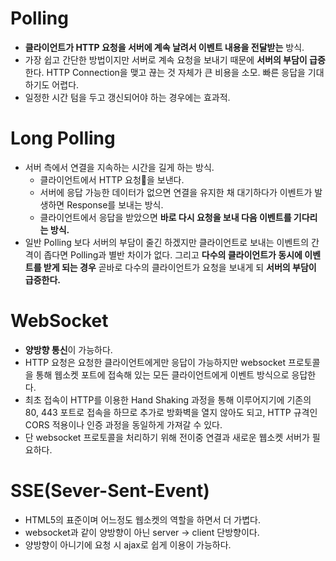 
# Polling

- **클라이언트가 HTTP 요청을 서버에 계속 날려서 이벤트 내용을 전달받는** 방식.
- 가장 쉽고 간단한 방법이지만 서버로 계속 요청을 보내기 때문에 **서버의 부담이 급증**한다. HTTP Connection을 맺고 끊는 것 자체가 큰 비용을 소모. 빠른 응답을 기대하기도 어렵다.
- 일정한 시간 텀을 두고 갱신되어야 하는 경우에는 효과적.

# Long Polling

- 서버 측에서 연결을 지속하는 시간을 길게 하는 방식.
	- 클라이언트에서 HTTP 요청을 보낸다.
	- 서버에 응답 가능한 데이터가 없으면 연결을 유지한 채 대기하다가 이벤트가 발생하면 Response를 보내는 방식.
	- 클라이언트에서 응답을 받았으면 **바로 다시 요청을 보내 다음 이벤트를 기다리는 방식.**
- 일반 Polling 보다 서버의 부담이 줄긴 하겠지만 클라이언트로 보내는 이벤트의 간격이 좁다면 Polling과 별반 차이가 없다. 그리고 **다수의 클라이언트가 동시에 이벤트를 받게 되는 경우** 곧바로 다수의 클라이언트가 요청을 보내게 되 **서버의 부담이 급증한다.**

# WebSocket

- **양방향 통신**이 가능하다.
- HTTP 요청은 요청한 클라이언트에게만 응답이 가능하지만 websocket 프로토콜을 통해 웹소켓 포트에 접속해 있는 모든 클라이언트에게 이벤트 방식으로 응답한다.
- 최초 접속이 HTTP를 이용한 Hand Shaking 과정을 통해 이루어지기에 기존의 80, 443 포트로 접속을 하므로 추가로 방화벽을 열지 않아도 되고, HTTP 규격인 CORS 적용이나 인증 과정을 동일하게 가져갈 수 있다.
- 단 websocket 프로토콜을 처리하기 위해 전이중 연결과 새로운 웹소켓 서버가 필요하다.

# SSE(Sever-Sent-Event)

- HTML5의 표준이며 어느정도 웹소켓의 역할을 하면서 더 가볍다.
- websocket과 같이 양방향이 아닌 server -> client 단방향이다.
- 양방향이 아니기에 요청 시 ajax로 쉽게 이용이 가능하다.